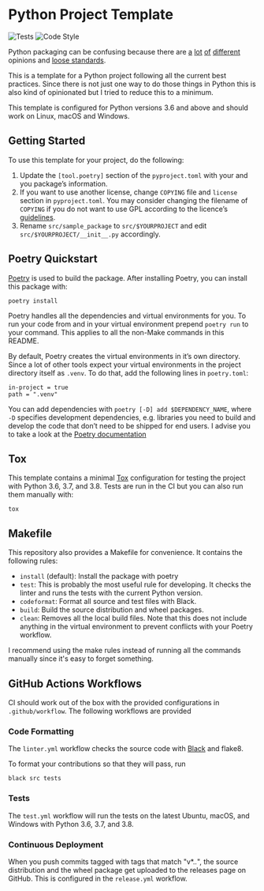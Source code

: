 # Python Project Template

![Tests](https://github.com/digital-bauhaus/python-template/workflows/Tests/badge.svg)
![Code Style](https://github.com/digital-bauhaus/python-template/workflows/Code%20Style/badge.svg)

Python packaging can be confusing because there are [a][borini] [lot][yeaw]
[of][bernat] [different][smith] opinions and [loose standards][pep518].

This is a template for a Python project following all the current best
practices. Since there is not just one way to do those things in Python this
is also kind of opinionated but I tried to reduce this to a minimum.

This template is configured for Python versions 3.6 and above and should work on
Linux, macOS and Windows.

## Getting Started

To use this template for your project, do the following:

1. Update the `[tool.poetry]` section of the `pyproject.toml` with your and you
   package’s information.
2. If you want to use another license, change `COPYING` file and `license`
   section in `pyproject.toml`. You may consider changing the filename of
   `COPYING` if you do not want to use GPL according to the licence’s
   [guidelines][so-licences].
3. Rename `src/sample_package` to `src/$YOURPROJECT` and edit
   `src/$YOURPROJECT/__init__.py` accordingly.

## Poetry Quickstart

[Poetry](https://poetry.eustace.io/) is used to build the package. After
installing Poetry, you can install this package with:

    poetry install

Poetry handles all the dependencies and virtual environments for you. To run
your code from and in your virtual environment prepend `poetry run` to your
command. This applies to all the non-Make commands in this README.

By default, Poetry creates the virtual environments in it’s own directory.
Since a lot of other tools expect your virtual environments in the project
directory itself as `.venv`. To do that, add the following lines in
`poetry.toml`:

    in-project = true
    path = ".venv"

You can add dependencies with `poetry [-D] add $DEPENDENCY_NAME`, where `-D`
specifies development dependencies, e.g. libraries you need to build and
develop the code that don’t need to be shipped for end users. I advise you to
take a look at the [Poetry documentation][poetry documentation]

## Tox

This template contains a minimal [Tox](https://tox.readthedocs.io/en/latest/)
configuration for testing the project with Python 3.6, 3.7, and 3.8. Tests are
run in the CI but you can also run them manually with:

    tox

## Makefile

This repository also provides a Makefile for convenience. It contains the
following rules:

* `install` (default): Install the package with poetry
* `test`: This is probably the most useful rule for developing. It checks the
          linter and runs the tests with the current Python version.
* `codeformat`: Format all source and test files with Black.
* `build`: Build the source distribution and wheel packages.
* `clean`: Removes all the local build files. Note that this does not include
           anything in the virtual environment to prevent conflicts with your
           Poetry workflow.

I recommend using the make rules instead of running all the commands manually
since it's easy to forget something.

## GitHub Actions Workflows

CI should work out of the box with the provided configurations in
`.github/workflow`. The following workflows are provided

### Code Formatting

The `linter.yml` workflow checks the source code with [Black][black] and flake8.

To format your contributions so that they will pass, run

    black src tests

### Tests

The `test.yml` workflow will run the tests on the latest Ubuntu, macOS, and
Windows with Python 3.6, 3.7, and 3.8.

### Continuous Deployment

When you push commits tagged with tags that match "v*.*.*", the source
distribution and the wheel package get uploaded to the releases page on GitHub.
This is configured in the `release.yml` workflow.

[borini]: https://stefanoborini.com/current-status-of-python-packaging/
[yeaw]: https://dan.yeaw.me/posts/python-packaging-with-poetry-and-briefcase/
[bernat]: https://www.bernat.tech/pep-517-and-python-packaging/
[smith]: https://medium.com/@grassfedcode/goodbye-virtual-environments-b9f8115bc2b6
[pep518]: https://www.python.org/dev/peps/pep-0518/
[poetry documentation]: https://python-poetry.org/docs/basic-usage/
[black]: https://github.com/python/black
[so-licences]: https://stackoverflow.com/a/5678716
